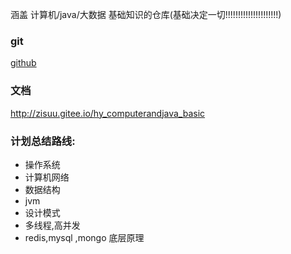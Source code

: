 涵盖 计算机/java/大数据 基础知识的仓库(基础决定一切!!!!!!!!!!!!!!!!!!!!!)

### git

[github](https://github.com/hzh0425/hy_computer_And_-java_basicKnowledge)

### 文档

http://zisuu.gitee.io/hy_computerandjava_basic

### 计划总结路线:

- 操作系统
- 计算机网络
- 数据结构
- jvm
- 设计模式
- 多线程,高并发
- redis,mysql ,mongo 底层原理

